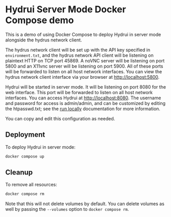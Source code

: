 # Hydrui Server Mode Docker Compose demo

This is a demo of using Docker Compose to deploy Hydrui in server mode alongside the hydrus network client.

The hydrus network client will be set up with the API key specified in `environment.txt`, and the hydrus network API client will be listening on plaintext HTTP on TCP port 45869. A noVNC server will be listening on port 5800 and an X11vnc server will be listening on port 5900. All of these ports will be forwarded to listen on all host network interfaces. You can view the hydrus network client interface via your browser at <http://localhost:5800>.

Hydrui will be started in server mode. It will be listening on port 8080 for the web interface. This port will be forwarded to listen on all host network interfaces. You can access Hydrui at <http://localhost:8080>. The username and password for access is admin/admin, and can be customized by editing the htpasswd.txt; see the [run locally](https://hydrui.dev/en/docs/self-hosting/run-locally/) documentation for more information.

You can copy and edit this configuration as needed.

## Deployment

To deploy Hydrui in server mode:

```bash
docker compose up
```

## Cleanup

To remove all resources:

```bash
docker compose rm
```

Note that this will not delete volumes by default. You can delete volumes as well by passing the `--volumes` option to `docker compose rm`.
